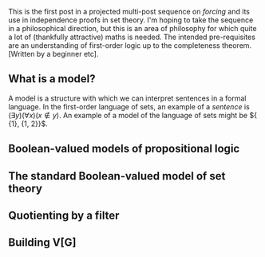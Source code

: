 <script type="text/x-mathjax-config"> MathJax.Hub.Config({ tex2jax: { inlineMath: [['$','$'], ['\\(','\\)']], processEscapes: true } }); </script> <script src="https://cdnjs.cloudflare.com/ajax/libs/mathjax/2.7.0/MathJax.js?config=TeX-AMS-MML_HTMLorMML" type="text/javascript"></script>

This is the first post in a projected multi-post sequence on *forcing* and its use in independence proofs in set theory. I'm hoping to take the sequence in a philosophical direction, but this is an area of philosophy for which quite a lot of (thankfully attractive) maths is needed. The intended pre-requisites are an understanding of first-order logic up to the completeness theorem. [Written by a beginner etc].

## What is a model?

A model is a structure with which we can interpret sentences in a formal language. In the first-order language of sets, an example of a *sentence* is $(\exists y)(\forall x)(x \not \in y)$. An example of a model of the language of sets might be $\{ \{1\}, \{1, 2\}}$. 

## Boolean-valued models of propositional logic

## The standard Boolean-valued model of set theory

## Quotienting by a filter

## Building V[G]